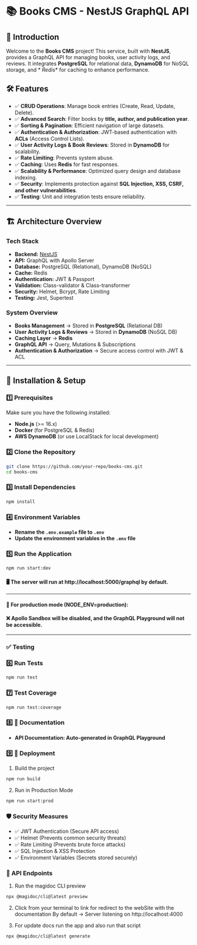 # 📚 Books CMS - NestJS GraphQL API

## 🚀 Introduction

Welcome to the **Books CMS** project! This service, built with **NestJS**, provides a GraphQL API for managing books,
user activity logs, and reviews. It integrates **PostgreSQL** for relational data, **DynamoDB** for NoSQL storage, and *
*Redis** for caching to enhance performance.

## 🛠 Features

- ✅ **CRUD Operations**: Manage book entries (Create, Read, Update, Delete).
- ✅ **Advanced Search**: Filter books by **title, author, and publication year**.
- ✅ **Sorting & Pagination**: Efficient navigation of large datasets.
- ✅ **Authentication & Authorization**: JWT-based authentication with **ACLs** (Access Control Lists).
- ✅ **User Activity Logs & Book Reviews**: Stored in **DynamoDB** for scalability.
- ✅ **Rate Limiting**: Prevents system abuse.
- ✅ **Caching**: Uses **Redis** for fast responses.
- ✅ **Scalability & Performance**: Optimized query design and database indexing.
- ✅ **Security**: Implements protection against **SQL Injection, XSS, CSRF, and other vulnerabilities**.
- ✅ **Testing**: Unit and integration tests ensure reliability.

---

## 🏗 Architecture Overview

### **Tech Stack**

- **Backend:** [NestJS](https://nestjs.com/)
- **API:** GraphQL with Apollo Server
- **Database:** PostgreSQL (Relational), DynamoDB (NoSQL)
- **Cache:** Redis
- **Authentication:** JWT & Passport
- **Validation:** Class-validator & Class-transformer
- **Security:** Helmet, Bcrypt, Rate Limiting
- **Testing:** Jest, Supertest

### **System Overview**

- **Books Management** → Stored in **PostgreSQL** (Relational DB)
- **User Activity Logs & Reviews** → Stored in **DynamoDB** (NoSQL DB)
- **Caching Layer** → **Redis**
- **GraphQL API** → Query, Mutations & Subscriptions
- **Authentication & Authorization** → Secure access control with JWT & ACL

---

## 🔧 Installation & Setup

### **1️⃣ Prerequisites**

Make sure you have the following installed:

- **Node.js** (>= 16.x)
- **Docker** (for PostgreSQL & Redis)
- **AWS DynamoDB** (or use LocalStack for local development)

### **2️⃣ Clone the Repository**

```sh
git clone https://github.com/your-repo/books-cms.git
cd books-cms
````

### **3️⃣ Install Dependencies**

```sh
npm install
```

### **4️⃣ Environment Variables**

- **Rename the `.env.example` file to `.env`**
- **Update the environment variables in the `.env` file**

### **5️⃣ Run the Application**

```sh
npm run start:dev
```

#### 🖥️ The server will run at http://localhost:5000/graphql by default.

---

#### 🚀 For production mode (NODE_ENV=production):
#### ❌ Apollo Sandbox will be disabled, and the GraphQL Playground will not be accessible.

---

### ✅ Testing

### **6️⃣ Run Tests**

```sh
npm run test
```

### **7️⃣ Test Coverage**

```sh
npm run test:coverage
```

### **8️⃣ 📖 Documentation**

- **API Documentation: Auto-generated in GraphQL Playground**

### **9️⃣ 📌 Deployment**

1. Build the project

```sh
npm run build
```

2. Run in Production Mode

```sh
npm run start:prod
```

### 🛡 Security Measures

- ✅ JWT Authentication (Secure API access)
- ✅ Helmet (Prevents common security threats)
- ✅ Rate Limiting (Prevents brute force attacks)
- ✅ SQL Injection & XSS Protection
- ✅ Environment Variables (Secrets stored securely)

### 📡 API Endpoints

1. Run the magidoc CLI preview

```sh
npx @magidoc/cli@latest preview
```

2. Click from your terminal to link for redirect to the webSite with the documentation
By default -> Server listening on http://localhost:4000

3. For update docs run the app and also run that script 
```sh
npx @magidoc/cli@latest generate
```
